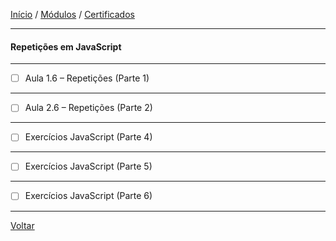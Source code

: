 [Início](https://github.com/Thalyalm/curso-javascript) / 
[Módulos](https://github.com/Thalyalm/curso-javascript/tree/master/modulos/readme.md) /
[Certificados](https://github.com/Thalyalm/curso-javascript/tree/master/certificados)

---

#### Repetições em JavaScript

---

- [ ] Aula 1.6 – Repetições (Parte 1)

---

- [ ] Aula 2.6 – Repetições (Parte 2)

---

- [ ] Exercícios JavaScript (Parte 4)

---

- [ ] Exercícios JavaScript (Parte 5)

---

- [ ] Exercícios JavaScript (Parte 6)

---

[Voltar](/modulos/readme.md)